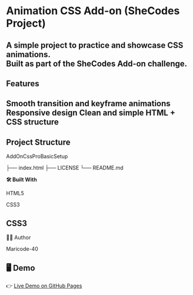 # Animation CSS Add-on (SheCodes Project)

A simple project to practice and showcase **CSS animations**.  
Built as part of the SheCodes Add-on challenge.
---
## Features
Smooth transition and keyframe animations
Responsive design
Clean and simple HTML + CSS structure
----
## Project Structure
AddOnCssProBasicSetup

├── index.html
├── LICENSE
└── README.md 



**🛠️ Built With**

HTML5

CSS3

CSS3
------
👩‍💻 Author

Maricode-40

## 🖥️ Demo
👉 [Live Demo on GitHub Pages](https://maricode-40.github.io/animation-css-addon-shecodes/)  
